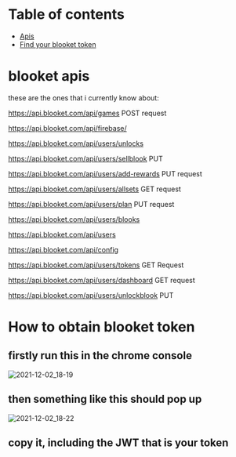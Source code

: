   # Table of contents
- [Apis](#blooket-apis)
- [Find your blooket token](#How-to-obtain-blooket-token)
 






# blooket apis
these are the ones that i currently know about:


 https://api.blooket.com/api/games POST request
 
 
 https://api.blooket.com/api/firebase/
 
 
 https://api.blooket.com/api/users/unlocks
 
 
 https://api.blooket.com/api/users/sellblook PUT
 
 
 https://api.blooket.com/api/users/add-rewards PUT request
 
 
 https://api.blooket.com/api/users/allsets GET request 
 

 https://api.blooket.com/api/users/plan PUT request
 
 
 https://api.blooket.com/api/users/blooks
 
 
 https://api.blooket.com/api/users
 
 
 https://api.blooket.com/api/config 
 

 https://api.blooket.com/api/users/tokens GET Request
 
 
  https://api.blooket.com/api/users/dashboard GET request
  
  
  https://api.blooket.com/api/users/unlockblook PUT





# How to obtain blooket token 



## firstly run this in the chrome console



![2021-12-02_18-19](https://user-images.githubusercontent.com/80481493/144534274-fbb35688-de40-41e0-a655-0c6d2af78fdc.png)



## then something like this should pop up



![2021-12-02_18-22](https://user-images.githubusercontent.com/80481493/144534461-1b56748f-23e6-48c4-835b-e5c307429c33.png)



## copy it, including the JWT that is your token



